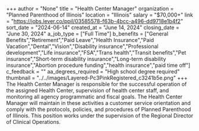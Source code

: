 +++
author = "None"
title = "Health Center Manager"
organization = "Planned Parenthood of Illinois"
location = "Illinois"
salary = "$70,000+"
link = "https://jobs.lever.co/ppil/03585578-f63b-4bcc-a496-dd9718e1b4f2"
sort_date = "2024-06-14"
created_at = "June 14, 2024"
closing_date = "June 30, 2024"
a_job_type = ["Full Time"]
b_benefits = ["General Benefits","Retirement","Paid Leave","Health Insurance","Paid Vacation","Dental","Vision","Disability insurance","Professional development","Life insurance","FSA","Trans health","Transit benefits","Pet insurance","Short-term disability insurance","Long-term disability insurance","Abortion procedure funding","health insurance","paid time off"]
c_feedback = ""
aa_degrees_required = "High school degree required"
thumbnail = "../../images/Layered-Pc3PinkRegistered_c3241b5e.png"
+++
The Health Center Manager is responsible for the successful operation of the assigned Health Center, supervision of health center staff, and monitoring all agency programmatic and fiscal goals. The Health Center Manager will maintain in these activities a customer service orientation and comply with the protocols, policies, and procedures of Planned Parenthood of Illinois. This position works under the supervision of the Regional Director of Clinical Operations.